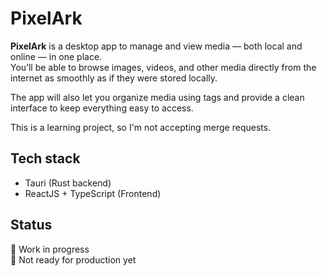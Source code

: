 # PixelArk

**PixelArk** is a desktop app to manage and view media — both local and online — in one place.  
You’ll be able to browse images, videos, and other media directly from the internet as smoothly as if they were stored locally.

The app will also let you organize media using tags and provide a clean interface to keep everything easy to access.

This is a learning project, so I'm not accepting merge requests.

## Tech stack

- Tauri (Rust backend)  
- ReactJS + TypeScript (Frontend)

## Status

🚧 Work in progress  
🧪 Not ready for production yet
